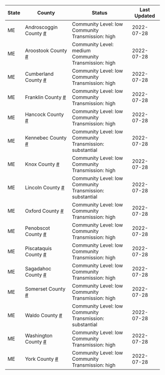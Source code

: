 State | County | Status | Last Updated
--- | --- | --- | --- 
ME | Androscoggin County <a href="#androscoggin_county">#</a> | <a name="androscoggin_county"></a>Community Level: low<br/>Community Transmission: high | 2022-07-28
ME | Aroostook County <a href="#aroostook_county">#</a> | <a name="aroostook_county"></a>Community Level: medium<br/>Community Transmission: high | 2022-07-28
ME | Cumberland County <a href="#cumberland_county">#</a> | <a name="cumberland_county"></a>Community Level: low<br/>Community Transmission: high | 2022-07-28
ME | Franklin County <a href="#franklin_county">#</a> | <a name="franklin_county"></a>Community Level: low<br/>Community Transmission: high | 2022-07-28
ME | Hancock County <a href="#hancock_county">#</a> | <a name="hancock_county"></a>Community Level: low<br/>Community Transmission: high | 2022-07-28
ME | Kennebec County <a href="#kennebec_county">#</a> | <a name="kennebec_county"></a>Community Level: low<br/>Community Transmission: substantial | 2022-07-28
ME | Knox County <a href="#knox_county">#</a> | <a name="knox_county"></a>Community Level: low<br/>Community Transmission: high | 2022-07-28
ME | Lincoln County <a href="#lincoln_county">#</a> | <a name="lincoln_county"></a>Community Level: low<br/>Community Transmission: substantial | 2022-07-28
ME | Oxford County <a href="#oxford_county">#</a> | <a name="oxford_county"></a>Community Level: low<br/>Community Transmission: high | 2022-07-28
ME | Penobscot County <a href="#penobscot_county">#</a> | <a name="penobscot_county"></a>Community Level: low<br/>Community Transmission: high | 2022-07-28
ME | Piscataquis County <a href="#piscataquis_county">#</a> | <a name="piscataquis_county"></a>Community Level: low<br/>Community Transmission: high | 2022-07-28
ME | Sagadahoc County <a href="#sagadahoc_county">#</a> | <a name="sagadahoc_county"></a>Community Level: low<br/>Community Transmission: high | 2022-07-28
ME | Somerset County <a href="#somerset_county">#</a> | <a name="somerset_county"></a>Community Level: low<br/>Community Transmission: high | 2022-07-28
ME | Waldo County <a href="#waldo_county">#</a> | <a name="waldo_county"></a>Community Level: low<br/>Community Transmission: substantial | 2022-07-28
ME | Washington County <a href="#washington_county">#</a> | <a name="washington_county"></a>Community Level: low<br/>Community Transmission: high | 2022-07-28
ME | York County <a href="#york_county">#</a> | <a name="york_county"></a>Community Level: low<br/>Community Transmission: high | 2022-07-28

